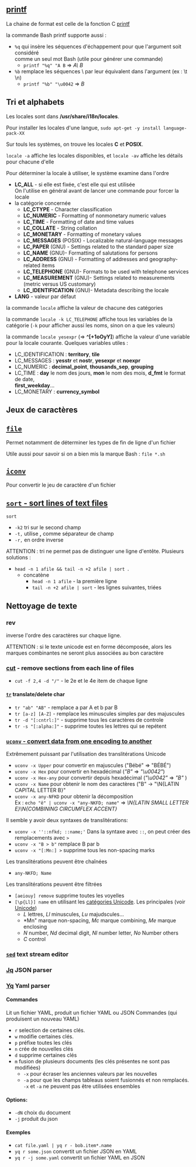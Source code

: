 ## [printf]()

La chaine de format est celle de la fonction C [printf](http://manpages.ubuntu.com/manpages/bionic/man3/printf.3.html)

la commande Bash printf supporte aussi : 
- `%q` qui insère les séquences d'échappement pour que l'argument soit considéré  
comme un seul mot Bash (utile pour générer une commande)
  - `printf "%q" "A B` => *A\ B*
- `%b` remplace les séquences \ par leur équivalent dans l'argument (ex : \t \n)
  - `printf "%b" "\u0042` => *B*


## Tri et alphabets

Les locales sont dans **/usr/share/i18n/locales**.

Pour installer les locales d'une langue, `sudo apt-get -y install language-pack-XX`

Sur touls les systèmes, on trouve les locales **C** et **POSIX**.


`locale -a` affiche les locales disponibles, et `locale -av` affiche les
détails pour chacune d'elle


Pour déterminer la locale à utiliser, le système examine dans l'ordre
- **LC_ALL** - si elle est fixée, c'est elle qui est utilisée  
On l'utilise en général avant de lancer une commande pour forcer la locale
- la catégorie concernée
  - **LC_CTYPE** - Character classification
  - **LC_NUMERIC** - Formatting of nonmonetary numeric values
  - **LC_TIME** - Formatting of date and time values
  - **LC_COLLATE** - String collation
  - **LC_MONETARY** - Formatting of monetary values
  - **LC_MESSAGES** (POSIX) - Localizable natural-language messages
  - **LC_PAPER** (GNU) - Settings related to the standard paper size
  - **LC_NAME** (GNU)- Formatting of salutations for persons 
  - **LC_ADDRESS** (GNU) - Formatting of addresses and geography-related items 
  - **LC_TELEPHONE** (GNU)- Formats to be used with telephone services
  - **LC_MEASUREMENT** (GNU)- Settings related to measurements (metric versus US customary)
  - **LC_IDENTIFICATION** (GNU)- Metadata describing the locale
- **LANG** - valeur par défaut


la commande `locale` affiche la valeur de chacune des catégories

la commande `locale -k LC_TELEPHONE` affiche tous les variables de la catégorie
(`-k` pour afficher aussi les noms, sinon on a que les valeurs)

la commande `locale yesexpr` (=> **^[+1oOyY]**) affiche la valeur d'une variable 
pour la locale courante. Quelques variables utiles : 
- LC_IDENTIFICATION : **territory**, **tile**
- LC_MESSAGES : **yesstr** et **nostr**, **yesexpr** et **noexpr**
- LC_NUMERIC : **decimal_point**, **thousands_sep**, **grouping**
- LC_TIME : **day** le nom des jours, **mon** le nom des mois, **d_fmt** le format de date,  
**first_weekday**...
- LC_MONETARY : **currency_symbol**  




## Jeux de caractères

## [`file`](http://manpages.ubuntu.com/manpages/bionic/man1/file.1.html)
Permet notamment de déterminer les types de fin de ligne d'un fichier

Utile aussi pour savoir si on a bien mis la marque Bash : `file *.sh`

## [`iconv`](https://doc.ubuntu-fr.org/iconv)
Pour convertir le jeu de caractère d'un fichier

## [`sort` - sort lines of text files](http://manpages.ubuntu.com/manpages/bionic/man1/sort.1.html)

`sort`
- `-k2` tri sur le second champ
- `-t,` utilise **,** comme séparateur de champ
- `-r,` en ordre inverse

ATTENTION : tri ne permet pas de distinguer une ligne d'entête. Plusieurs solutions :
- `head -n 1 afile && tail -n +2 afile | sort `. 
  - concatène
    - `head -n 1 afile` - la première ligne
    - `tail -n +2 afile | sort` - les lignes suivantes, triées


## Nettoyage de texte

### rev
inverse l'ordre des caractères sur chaque ligne.

ATTENTION : si le texte unicode est en forme décomposée, alors
les marques combinantes ne seront plus associées au bon caractère


### [cut](https://linux.die.net/man/1/cut) - remove sections from each line of files
- `cut -f 2,4 -d "/"` - le 2e et le 4e item de chaque ligne

#### [`tr`](https://linux.die.net/man/1/tr) translate/delete char
- `tr "ab" "AB"` - remplace a par A et b par B 
- `tr [a-z] [A-Z]` - remplace les minuscules simples par des majuscules
- `tr -d "[:cntrl:]"` - supprime tous les caractères de controle
- `tr -s "[:alpha:]"` - supprime toutes les lettres qui se repétent

### [`uconv` - convert data from one encoding to another](http://manpages.ubuntu.com/manpages/bionic/man1/uconv.1.html)

Extrêmement puissant par l'utilisation des translitérations Unicode
- `uconv -x Upper` pour convertir en majuscules ("Bébé" => "BÉBÉ")
- `uconv -x Hex` pour convertir en hexadécimal (*"B"* => *"\u0042"*)
- `uconv -x Hex-any` pour convertir depuis hexadécimal (*"\u0042"* => *"B"* )
- `uconv -x Name` pour obtenir le nom des caractères ("B" -> "\N{LATIN CAPITAL LETTER B}"
- `uconv -x any-NFKD` pour obtenir la décomposition  
Ex : `echo "ê" | uconv -x "any-NKFD; name"` => *\N{LATIN SMALL LETTER E}\N{COMBINING CIRCUMFLEX ACCENT}*

Il semble y avoir deux syntaxes de translitérations:
- `uconv -x ''::nfkd; ::name;'`
Dans la syntaxe avec `::`, on peut créer des remplacements avec `>`
- `uconv -x "B > b"` remplace B par b
- `uconv -x "[:Mn:] >` supprime tous les non-spacing marks

Les translitérations peuvent être chaînées
- `any-NKFD; Name`

Les translitérations peuvent être filtrées
- `[aeiouy] remove` supprime toutes les voyelles
- `[\p{Ll}] name` en utilisant les [catégories Unicode](https://en.wikipedia.org/wiki/Unicode_character_property). Les principales (voir [Unicode](../formats/unicode))
  - *L* lettres, *Ll* minuscules, *Lu* majudscules...
  - *Mn" marque non-spacing, *Mc* marque combining, *Me* marque enclosing
  - *N* number, *Nd* decimal digit, *Nl* number letter, *No* Number others
  - *C* control



### [`sed`](https://linux.die.net/man/1/sed) text stream editor


### [Jq](http://mikefarah.github.io/yq/read/) JSON parser

### [Yq](http://mikefarah.github.io/yq/read/) Yaml parser
#### Commandes
Lit un fichier YAML, produit un fichier YAML ou JSON
Commandes (qui produisent un nouveau YAML)
- `r` selection de certaines clés. 
- `w` modifie certaines clés.
- `p` préfixe toutes les clés
- `n` crée de nouvelles clés
- `d` supprime certaines clés
- `m` fusion de plusieurs documents (les clés présentes ne sont pas modifiées)  
  - `-x` pour écraser les anciennes valeurs par les nouvelles
  - `-a` pour que les champs tableaus soient fusionnés et non remplacés.  
    `-x` et `-a` ne peuvent pas être utilisées ensembles

#### Options:
- `-dN` choix du document
- `-j` produit du json

#### Exemples
- `cat file.yaml | yq r - bob.item*.name` 
- `yq r some.json` convertit un fichier JSON en YAML
- `yq r -j some.yaml` convertit un fichier YAML en JSON



